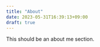 ```yaml
---
title: "About"
date: 2023-05-31T16:39:13+09:00
draft: true
---
```


This should be an about me section.
